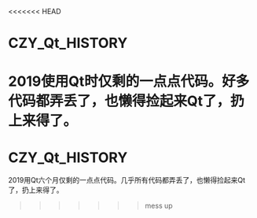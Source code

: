 <<<<<<< HEAD
# CZY_Qt_HISTORY
2019使用Qt时仅剩的一点点代码。好多代码都弄丢了，也懒得捡起来Qt了，扔上来得了。
=======
# CZY_Qt_HISTORY

2019用Qt六个月仅剩的一点点代码。几乎所有代码都弄丢了，也懒得捡起来Qt了，扔上来得了。
>>>>>>> mess up
